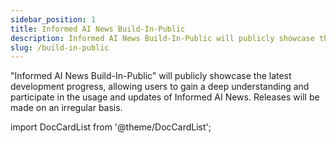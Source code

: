```yaml
---
sidebar_position: 1
title: Informed AI News Build-In-Public
description: Informed AI News Build-In-Public will publicly showcase the latest development progress, allowing users to gain a deep understanding and participate in the usage and updates of Informed AI News. Releases will be made on an irregular basis.
slug: /build-in-public
---
```


"Informed AI News Build-In-Public" will publicly showcase the latest development progress, allowing users to gain a deep understanding and participate in the usage and updates of Informed AI News. Releases will be made on an irregular basis.

import DocCardList from '@theme/DocCardList';

<DocCardList />